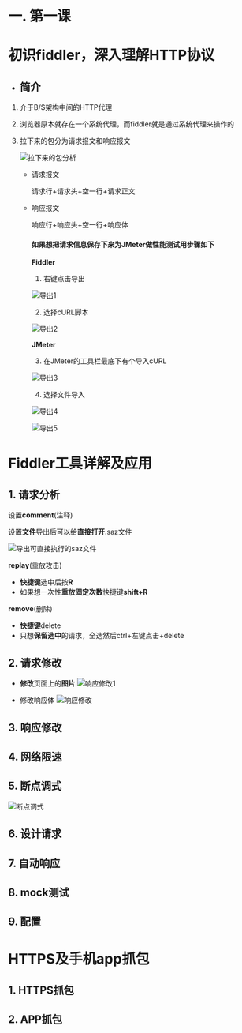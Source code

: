 # 一. 第一课

# 初识fiddler，深入理解HTTP协议

- ## 简介

1. 介于B/S架构中间的HTTP代理

2. 浏览器原本就存在一个系统代理，而fiddler就是通过系统代理来操作的

3. 拉下来的包分为请求报文和响应报文

   ![拉下来的包分析](https://github.com/user-attachments/assets/778c4e24-de22-4059-8d9f-66ca6e26fb13)


   + 请求报文

     请求行+请求头+空一行+请求正文

   + 响应报文

     响应行+响应头+空一行+响应体

     #### 如果想把请求信息保存下来为JMeter做性能测试用步骤如下

     **Fiddler**

     1. 右键点击导出

     ![导出1](https://github.com/user-attachments/assets/b88e1e05-feaa-4b21-8c08-06c2b28058af)


     2. 选择cURL脚本

     ![导出2](https://github.com/user-attachments/assets/601f1908-d4a6-4a80-b73b-20f7b00b4650)


     **JMeter**

     3. 在JMeter的工具栏最底下有个导入cURL

     ![导出3](https://github.com/user-attachments/assets/76f9ae07-8e6d-414e-8c21-9ec0388b498d)


     4. 选择文件导入

     ![导出4](https://github.com/user-attachments/assets/442dc209-55f3-4af0-a953-52493da298f0)


     ![导出5](https://github.com/user-attachments/assets/e9fbb49b-4300-4ee1-9506-ecc7db6851fb)


# Fiddler工具详解及应用

## 1. 请求分析

设置**comment**(注释)

设置**文件**导出后可以给**直接打开**.saz文件

![导出可直接执行的saz文件](https://github.com/user-attachments/assets/4f571c39-3a3e-4d40-afad-7ece6638bc04)


**replay**(重放攻击)

* **快捷键**选中后按**R**
* 如果想一次性**重放固定次数**快捷键**shift+R**

**remove**(删除)

* **快捷键**delete
* 只想**保留选中**的请求，全选然后ctrl+左键点击+delete

 

## 2. 请求修改

* **修改**页面上的**图片**
  	![响应修改1](https://github.com/user-attachments/assets/c5b38868-d948-4616-8e8d-5125e73686b1)

* 修改响应体
  ![响应修改](https://github.com/user-attachments/assets/bebe369d-8e52-4ee9-b852-85a8f73f2834)


## 3. 响应修改

## 4. 网络限速

## 5. 断点调式

![断点调式](https://github.com/user-attachments/assets/ab54459b-9308-47b0-9ef4-b26b81b2b262)


## 6. 设计请求

## 7. 自动响应

## 8. mock测试

## 9. 配置



# HTTPS及手机app抓包

## 1. HTTPS抓包

## 2. APP抓包



